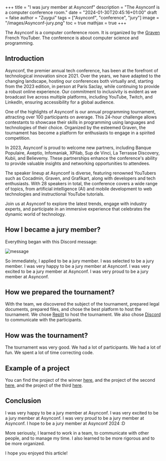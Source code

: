 +++
title = "I was jury member at Asynconf"
description = "The Asynconf is a computer conference room."
date = "2024-01-30T20:45:16+01:00"
draft = false
author = "Zuygui"
tags = ["Asynconf", "conference", "jury"]
image = "/images/Asynconf-jury.png"
toc = true
mathjax = true
+++

The Asynconf is a computer conference room. It is organized by the [Graven](https://www.youtube.com/@Gravenilvectuto) French YouTuber. The conference is about computer science and programming.

## Introduction

Asynconf, the premier annual tech conference, has been at the forefront of technological innovation since 2021. Over the years, we have adapted to the changing landscape, hosting our conferences both virtually and, starting from the 2023 edition, in person at Paris Saclay, while continuing to provide a robust online experience. Our commitment to inclusivity is evident as we broadcast live across multiple platforms, including YouTube, Twitch, and LinkedIn, ensuring accessibility for a global audience.

One of the highlights of Asynconf is our annual programming tournament, attracting over 100 participants on average. This 24-hour challenge allows contestants to showcase their skills in programming using languages and technologies of their choice. Organized by the esteemed Graven, the tournament has become a platform for enthusiasts to engage in a spirited competition.

In 2023, Asynconf is proud to welcome new partners, including Banque Populaire, Axeptio, Infomaniak, XPilab, Sup de Vinci, La Terrasse Discovery, Kubii, and Believemy. These partnerships enhance the conference's ability to provide valuable insights and networking opportunities to attendees.

The speaker lineup at Asynconf is diverse, featuring renowned YouTubers such as Cocadmin, Graven, and Grafikart, along with developers and tech enthusiasts. With 28 speakers in total, the conference covers a wide range of topics, from artificial intelligence (AI) and mobile development to web technologies and instructional YouTube tutorials.

Join us at Asynconf to explore the latest trends, engage with industry experts, and participate in an immersive experience that celebrates the dynamic world of technology.

## How I became a jury member?

Everything began with this Discord message:

![message](https://file.notion.so/f/f/20757bd2-1562-4ed6-bd95-4b33e254dfcc/ff87d321-cd05-40e0-ac6d-2504713de858/Untitled.png?id=6c8bca3a-adc0-4b28-8f0c-33c4552759bc&table=block&spaceId=20757bd2-1562-4ed6-bd95-4b33e254dfcc&expirationTimestamp=1706738400000&signature=1ZCwv6k0isuc8M7bRxh37X6Lm3PkzDcqKaBF_2LJMIM&downloadName=Untitled.png)

So immediately, I applied to be a jury member. I was selected to be a jury member. I was very happy to be a jury member at Asynconf. I was very excited to be a jury member at Asynconf. I was very proud to be a jury member at Asynconf.

## How we prepared the tournament?

With the team, we discovered the subject of the tournament, prepared legal documents, prepared files, and chose the best platform to host the tournament. We chose [Replit](https://replit.com) to host the tournament. We also chose [Discord](https://discord.com) to communicate with the participants.

## How was the tournament?

The tournament was very good. We had a lot of participants. We had a lot of fun. We spent a lot of time correcting code.

## Example of a project

You can find the project of the winner [here](https://github.com/maxencebonamy/Asynconf-2023/tree/main), and the project of the second [here](https://github.com/Mireole/Asynconf2023), and the project of the third [here](https://github.com/Mireole/Asynconf2023).

## Conclusion

I was very happy to be a jury member at Asynconf. I was very excited to be a jury member at Asynconf. I was very proud to be a jury member at Asynconf. I hope to be a jury member at Asynconf 2024 :D

More seriously, I learned to work in a team, to communicate with other people, and to manage my time. I also learned to be more rigorous and to be more organized.

I hope you enjoyed this article!
